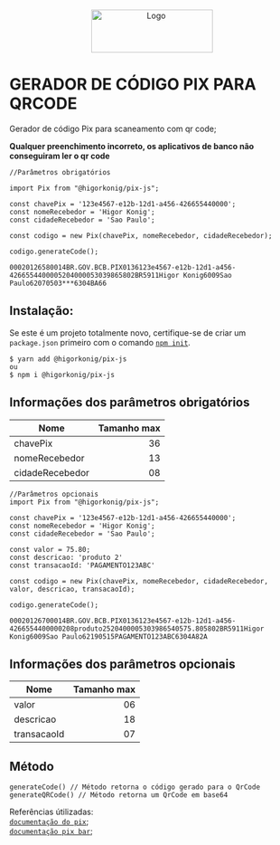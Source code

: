 <!-- PROJECT LOGO -->
<br />
<p align="center">
  <a href="https://github.com/higorkonig/pix-code-js">
    <img src="https://logodownload.org/wp-content/uploads/2020/02/pix-bc-logo-1.png" alt="Logo" width="215" height="76">
  </a>
</p>

# GERADOR DE CÓDIGO PIX PARA QRCODE

Gerador de código Pix para scaneamento com qr code;

**Qualquer preenchimento incorreto, os aplicativos de banco não conseguiram ler o qr code**

```JS
//Parâmetros obrigatórios

import Pix from "@higorkonig/pix-js";

const chavePix = '123e4567-e12b-12d1-a456-426655440000';
const nomeRecebedor = 'Higor Konig';
const cidadeRecebedor = 'Sao Paulo';

const codigo = new Pix(chavePix, nomeRecebedor, cidadeRecebedor);

codigo.generateCode();
```

```console
00020126580014BR.GOV.BCB.PIX0136123e4567-e12b-12d1-a456-4266554400005204000053039865802BR5911Higor Konig6009Sao Paulo62070503***6304BA66
```

## Instalação:

Se este é um projeto totalmente novo, certifique-se de criar um `package.json` primeiro com
o comando [`npm init`](https://docs.npmjs.com/creating-a-package-json-file).

```console
$ yarn add @higorkonig/pix-js
ou
$ npm i @higorkonig/pix-js
```

## Informações dos parâmetros obrigatórios

| Nome            | Tamanho max |
| --------------- | ----------: |
| chavePix        |          36 |
| nomeRecebedor   |          13 |
| cidadeRecebedor |          08 |



```JS
//Parâmetros opcionais
import Pix from "@higorkonig/pix-js";

const chavePix = '123e4567-e12b-12d1-a456-426655440000';
const nomeRecebedor = 'Higor Konig';
const cidadeRecebedor = 'Sao Paulo';

const valor = 75.80;
const descricao: 'produto 2'
const transacaoId: 'PAGAMENTO123ABC'

const codigo = new Pix(chavePix, nomeRecebedor, cidadeRecebedor, valor, descricao, transacaoId);

codigo.generateCode();
```

```console
00020126700014BR.GOV.BCB.PIX0136123e4567-e12b-12d1-a456-4266554400000208produto2520400005303986540575.805802BR5911Higor Konig6009Sao Paulo62190515PAGAMENTO123ABC6304A82A
```

## Informações dos parâmetros opcionais

| Nome        | Tamanho max |
| ----------- | ----------: |
| valor       |          06 |
| descricao   |          18 |
| transacaoId |          07 |

## Método

```JS
generateCode() // Método retorna o código gerado para o QrCode
generateQRCode() // Método retorna um QrCode em base64
```

Referências útilizadas: <br>
[`documentação do pix`](https://www.bcb.gov.br/content/estabilidadefinanceira/pix/Regulamento_Pix/II_ManualdePadroesparaIniciacaodoPix.pdf); <br>
[`documentação pix bar`](https://www.bcb.gov.br/content/estabilidadefinanceira/spb_docs/ManualBRCode.pdf);
